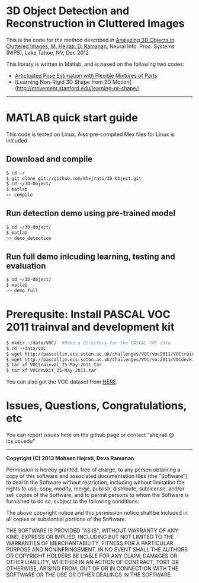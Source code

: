 # 3D Object Detection and Reconstruction in Cluttered Images

This is the code for the method described in 
[Analyzing 3D Objects in Cluttered Images, M. Hejrati, D. Ramanan.](http://www.ics.uci.edu/~shejrati/files/car.pdf)
Neural Info. Proc. Systems (NIPS), Lake Tahoe, NV, Dec 2012.

This library is written in Matlab, and is based on the following two codes:
* [Articluated Pose Estimation with Flexible Mixtures of Parts](http://www.ics.uci.edu/~dramanan/software/pose/)
* [Learning Non-Rigid 3D Shape from 2D Motion] (http://movement.stanford.edu/learning-nr-shape/)


---- 

# MATLAB quick start guide

This code is tested on Linux. Also pre-compiled Mex files for Linux is inlcuded.

## Download and compile
``` sh
$ cd ~/
$ git clone git://github.com/mhejrati/3D-Object.git
$ cd ~/3D-Object/
$ matlab
>> compile
```

## Run detection demo using pre-trained model
``` sh
$ cd ~/3D-Object/
$ matlab
>> demo_detection
```

## Run full demo inlcuding learning, testing and evaluation
``` sh
$ cd ~/3D-Object/
$ matlab
>> demo_full
```

# Prerequsite: Install PASCAL VOC 2011 trainval and development kit
``` sh
$ mkdir ~/data/VOC/  #Make a directory for the PASCAL VOC data
$ cd ~/data/VOC
$ wget http://pascallin.ecs.soton.ac.uk/challenges/VOC/voc2011/VOCtrainval_25-May-2011.tar
$ wget http://pascallin.ecs.soton.ac.uk/challenges/VOC/voc2011/VOCdevkit_25-May-2011.tar
$ tar xf VOCtrainval_25-May-2011.tar
$ tar xf VOCdevkit_25-May-2011.tar 
``` 
You can also get the VOC dataset from [HERE](http://pascallin.ecs.soton.ac.uk/challenges/VOC/voc2011/#data).


# Issues, Questions, Congratulations, etc

You can report issues here on the github page or contact "shejrati @ ics.uci.edu"

--- 
**Copyright (C) 2013 Mohsen Hejrati, Deva Ramanan**

Permission is hereby granted, free of charge, to any person obtaining
a copy of this software and associated documentation files (the
"Software"), to deal in the Software without restriction, including
without limitation the rights to use, copy, modify, merge, publish,
distribute, sublicense, and/or sell copies of the Software, and to
permit persons to whom the Software is furnished to do so, subject to
the following conditions:

The above copyright notice and this permission notice shall be
included in all copies or substantial portions of the Software.

THE SOFTWARE IS PROVIDED "AS IS", WITHOUT WARRANTY OF ANY KIND,
EXPRESS OR IMPLIED, INCLUDING BUT NOT LIMITED TO THE WARRANTIES OF
MERCHANTABILITY, FITNESS FOR A PARTICULAR PURPOSE AND
NONINFRINGEMENT. IN NO EVENT SHALL THE AUTHORS OR COPYRIGHT HOLDERS BE
LIABLE FOR ANY CLAIM, DAMAGES OR OTHER LIABILITY, WHETHER IN AN ACTION
OF CONTRACT, TORT OR OTHERWISE, ARISING FROM, OUT OF OR IN CONNECTION
WITH THE SOFTWARE OR THE USE OR OTHER DEALINGS IN THE SOFTWARE.

